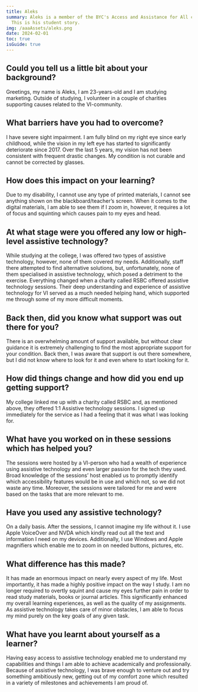 ```yaml
---
title: Aleks
summary: Aleks is a member of the BYC's Access and Assistance for All campaign.
  This is his student story.
img: /aaaAssets/aleks.png
date: 2024-02-01
toc: true
isGuide: true
---
```

## Could you tell us a little bit about your background?
Greetings, my name is Aleks, I am 23-years-old and I am studying marketing. Outside of studying, I volunteer in a couple of charities supporting causes related to the VI-community. 
## What barriers have you had to overcome?
I have severe sight impairment. I am fully blind on my right eye since early childhood, while the vision in my left eye has started to significantly deteriorate since 2017. Over the last 5 years, my vision has not been consistent with frequent drastic changes. My condition is not curable and cannot be corrected by glasses.
## How does this impact on your learning?
Due to my disability, I cannot use any type of printed materials, I cannot see anything shown on the blackboard/teacher’s screen. When it comes to the digital materials, I am able to see them if I zoom in, however, it requires a lot of focus and squinting which causes pain to my eyes and head.
## At what stage were you offered any low or high-level assistive technology?
While studying at the college, I was offered two types of assistive technology, however, none of them covered my needs. Additionally, staff there attempted to find alternative solutions, but, unfortunately, none of them specialised in assistive technology, which posed a detriment to the exercise. 
Everything changed when a charity called RSBC offered assistive technology sessions. Their deep understanding and experience of assistive technology for VI served as a much needed helping hand, which supported me through some of my more difficult moments.
## Back then, did you know what support was out there for you?
There is an overwhelming amount of support available, but without clear guidance it is extremely challenging to find the most appropriate support for your condition. Back then, I was aware that support is out there somewhere, but I did not know where to look for it and even where to start looking for it.
## How did things change and how did you end up getting support?
My college linked me up with a charity called RSBC and, as mentioned above, they offered 1:1 Assistive technology sessions. I signed up immediately for the service as I had a feeling that it was what I was looking for. 
## What have you worked on in these sessions which has helped you?
The sessions were hosted by a VI-person who had a wealth of experience using assistive technology and even larger passion for the tech they used. Broad knowledge of the sessions’ host enabled us to promptly identify which accessibility features would be in use and which not, so we did not waste any time. 
Moreover, the sessions were tailored for me and were based on the tasks that are more relevant to me. 
## Have you used any assistive technology?
On a daily basis. After the sessions, I cannot imagine my life without it. I use Apple VoiceOver and NVDA which kindly read out all the text and information I need on my devices. Additionally, I use Windows and Apple magnifiers which enable me to zoom in on needed buttons, pictures, etc.
## What difference has this made?
It has made an enormous impact on nearly every aspect of my life. Most importantly, it has made a highly positive impact on the way I study. I am no longer required to overtly squint and cause my eyes further pain in order to read study materials, books or journal articles. This significantly enhanced my overall learning experiences, as well as the quality of my assignments. As assistive technology takes care of minor obstacles, I am able to focus my mind purely on the key goals of any given task.
## What have you learnt about yourself as a learner?
Having easy access to assistive technology enabled me to understand my capabilities and things I am able to achieve academically and professionally. Because of assistive technology, I was brave enough to venture out and try something ambitiously new, getting out of my comfort zone which resulted in a variety of milestones and achievements I am proud of. 
